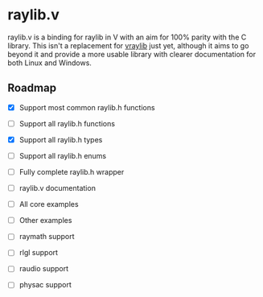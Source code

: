 # raylib.v
raylib.v is a binding for raylib in V with an aim for 100% parity with the C library.
This isn't a replacement for [vraylib](https://github.com/waotzi/vraylib) just yet, although it aims to go beyond it and provide a more usable library with clearer documentation for both Linux and Windows.

## Roadmap
- [x] Support most common raylib.h functions
- [ ] Support all raylib.h functions
- [x] Support all raylib.h types
- [ ] Support all raylib.h enums
- [ ] Fully complete raylib.h wrapper
- [ ] raylib.v documentation
- [ ] All core examples
- [ ] Other examples
- [ ] raymath support
- [ ] rlgl support
- [ ] raudio support
- [ ] physac support


